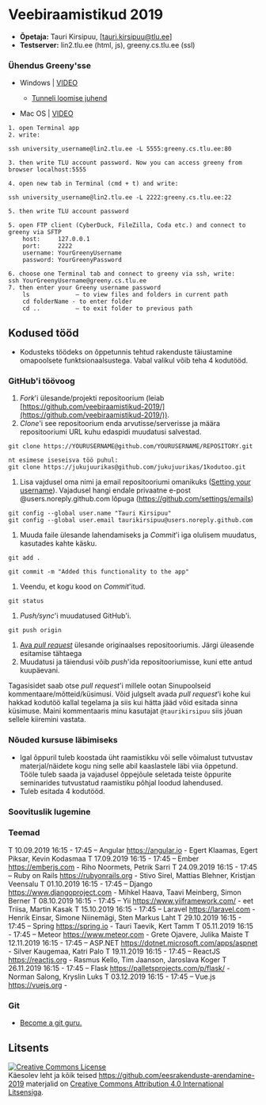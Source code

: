 # Veebiraamistikud 2019

* **Õpetaja:** Tauri Kirsipuu, [tauri.kirsipuu@tlu.ee]
* **Testserver:** lin2.tlu.ee (html, js), greeny.cs.tlu.ee (ssl)

### Ühendus Greeny'sse

* Windows | [VIDEO](https://youtu.be/kg5NAsRQAJ8)

    * [Tunneli loomise juhend](http://minitorn.tlu.ee/~jaagup/kool/java/kursused/09/veebipr/naited/greenytunnel/greenytunnel.pdf)

* Mac OS | [VIDEO](https://youtu.be/RJc-Gvpn9M4)
```
1. open Terminal app
2. write:

ssh university_username@lin2.tlu.ee -L 5555:greeny.cs.tlu.ee:80

3. then write TLU account password. Now you can access greeny from browser localhost:5555

4. open new tab in Terminal (cmd + t) and write:

ssh university_username@lin2.tlu.ee -L 2222:greeny.cs.tlu.ee:22

5. then write TLU account password

5. open FTP client (CyberDuck, FileZilla, Coda etc.) and connect to greeny via SFTP
    host:     127.0.0.1
    port:     2222
    username: YourGreenyUsername
    password: YourGreenyPassword

6. choose one Terminal tab and connect to greeny via ssh, write:
ssh YourGreenyUsername@greeny.cs.tlu.ee
7. then enter your Greeny username password
    ls             – to view files and folders in current path
    cd folderName - to enter folder
    cd ..          – to exit folder to previous path
```

## Kodused tööd
* Kodusteks töödeks on õppetunnis tehtud rakenduste täiustamine omapoolsete funktsionaalsustega. Vabal valikul võib teha 4 kodutööd.


### GitHub'i töövoog

1. *Fork*'i ülesande/projekti repositoorium (leiab [https://github.com/veebiraamistikud-2019/](https://github.com/veebiraamistikud-2019/)).
1. *Clone*'i see repositoorium enda arvutisse/serverisse ja määra repositooriumi URL kuhu edaspidi muudatusi salvestad.
  ```
  git clone https://YOURUSERNAME@github.com/YOURUSERNAME/REPOSITORY.git

  nt esimese iseseisva töö puhul:
  git clone https://jukujuurikas@github.com/jukujuurikas/1kodutoo.git
  ```
1. Lisa vajdusel oma nimi ja email repositooriumi omanikuks ([Setting your username](https://help.github.com/articles/setting-your-username-in-git/)). Vajadusel hangi endale privaatne e-post @users.noreply.github.com lõpuga (https://github.com/settings/emails)
  ```
  git config --global user.name "Tauri Kirsipuu"
  git config --global user.email taurikirsipuu@users.noreply.github.com
  ```
1. Muuda faile ülesande lahendamiseks ja *Commit*'i iga olulisem muudatus, kasutades kahte käsku.
  ```
  git add .
  ```
  ```
  git commit -m "Added this functionality to the app"
  ```
1. Veendu, et kogu kood on *Commit*'itud.
  ```
  git status
  ```
1. *Push/sync*'i muudatused GitHub'i.
  ```
  git push origin
  ```
1. [Ava *pull request*](https://help.github.com/articles/creating-a-pull-request) ülesande originaalses repositooriumis. Järgi üleasende esitamise tähtaega
1. Muudatusi ja täiendusi võib *push*'ida repositooriumisse, kuni ette antud kuupäevani.

Tagasisidet saab otse *pull request*'i millele ootan Sinupoolseid kommentaare/mõtteid/küsimusi. Võid julgselt avada *pull request*'i kohe kui hakkad kodutöö kallal tegelama ja siis kui hätta jääd võid esitada sinna küsimuse. Maini kommentaaris minu kasutajat `@taurikirsipuu` siis jõuan sellele kiiremini vastata.

### Nõuded kursuse läbimiseks

* Igal õppuril tuleb koostada üht raamistikku või selle võimalust tutvustav materjal/näidete kogu ning selle abil kaaslastele läbi viia õppetund. Tööle tuleb saada ja vajadusel õppejõule seletada teiste õppurite seminarides tutvustatud raamistiku põhjal loodud lahendused. 
* Tuleb esitada 4 kodutööd.


### Soovituslik lugemine


### Teemad
T 10.09.2019	16:15 - 17:45 – Angular https://angular.io - Egert Klaamas, Egert Piksar, Kevin Kodasmaa
T 17.09.2019	16:15 - 17:45 – Ember https://emberjs.com - Riho Noormets, Petrik Sarri
T 24.09.2019	16:15 - 17:45 – Ruby on Rails https://rubyonrails.org - Stivo Sirel, Mattias Blehner, Kristjan Veensalu
T 01.10.2019	16:15 - 17:45 – Django https://www.djangoproject.com - Mihkel Haava, Taavi Meinberg, Simon Berner
T 08.10.2019	16:15 - 17:45 – Yii https://www.yiiframework.com/ - eet Triisa, Martin Kasak
T 15.10.2019	16:15 - 17:45 – Laravel https://laravel.com - Henrik Einsar, Simone Niinemägi, Sten Markus Laht
T 29.10.2019	16:15 - 17:45 – Spring https://spring.io - Tauri Taevik, Kert Tamm
T 05.11.2019	16:15 - 17:45 – Meteor https://www.meteor.com - Grete Ojavere, Julika Maiste
T 12.11.2019	16:15 - 17:45 – ASP.NET https://dotnet.microsoft.com/apps/aspnet - Silver Kaugemaa, Katri Palo
T 19.11.2019	16:15 - 17:45 – ReactJS https://reactjs.org - Rasmus Kello, Tim Jaanson, Jaroslava Koger
T 26.11.2019	16:15 - 17:45 – Flask https://palletsprojects.com/p/flask/ - Norman Salong, Kryslin Luks
T 03.12.2019	16:15 - 17:45 – Vue.js https://vuejs.org - 



### Git
* [Become a git guru.](https://www.atlassian.com/git/tutorials/)

## Litsents
<a rel="license" href="http://creativecommons.org/licenses/by/4.0/"><img alt="Creative Commons License" style="border-width:0" src="https://i.creativecommons.org/l/by/4.0/88x31.png" /></a><br />Käesolev <span xmlns:dct="http://purl.org/dc/terms/" href="http://purl.org/dc/dcmitype/Text" rel="dct:type">leht</span> ja kõik teised https://github.com/eesrakenduste-arendamine-2019 materjalid on <a rel="license" href="http://creativecommons.org/licenses/by/4.0/">Creative Commons Attribution 4.0 International Litsensiga</a>.
